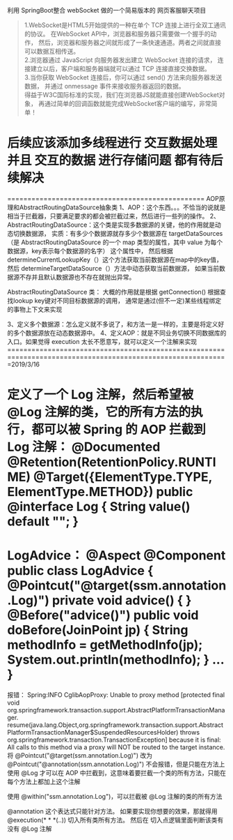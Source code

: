 利用 SpringBoot整合 webSocket  做的一个简易版本的 网页客服聊天项目

>1.WebSocket是HTML5开始提供的一种在单个 TCP 连接上进行全双工通讯的协议。
在WebSocket API中，浏览器和服务器只需要做一个握手的动作，
然后，浏览器和服务器之间就形成了一条快速通道。两者之间就直接可以数据互相传送。  
>2.浏览器通过 JavaScript 向服务器发出建立 WebSocket 连接的请求，
连接建立以后，客户端和服务器端就可以通过 TCP 连接直接交换数据。  
>3.当你获取 WebSocket 连接后，你可以通过 send() 方法来向服务器发送数据，
并通过 onmessage 事件来接收服务器返回的数据。  
得益于W3C国际标准的实现，我们在浏览器JS就能直接创建WebSocket对象，
再通过简单的回调函数就能完成WebSocket客户端的编写，非常简单！

后续应该添加多线程进行  交互数据处理
并且  交互的数据  进行存储问题
都有待后续解决
=================================================
=================================================
AOP原理和AbstractRoutingDataSource抽象类
1、AOP：这个东西。。。不恰当的说就是相当于拦截器，只要满足要求的都会被拦截过来，然后进行一些列的操作。
2、AbstractRoutingDataSource：这个类是实现多数据源的关键，他的作用就是动态切换数据源，
实质：有多少个数据源就存多少个数据源在 targetDataSources
（是 AbstractRoutingDataSource 的一个 map 类型的属性，其中 value 为每个数据源，key表示每个数据源的名字）
这个属性中，
然后根据 determineCurrentLookupKey（）这个方法获取当前数据源在map中的key值，
然后 determineTargetDataSource（）方法中动态获取当前数据源，
如果当前数据源不存并且默认数据源也不存在就抛出异常。

AbstractRoutingDataSource
类：
大概的作用就是根据
getConnection()
根据查找lookup key键对不同目标数据源的调用，
通常是通过(但不一定)某些线程绑定的事物上下文来实现

3、定义多个数据源：怎么定义就不多说了，和方法一是一样的，主要是将定义好的多个数据源放在动态数据源中。
4、定义AOP：就是不同业务切换不同数据库的入口。如果觉得 execution 太长不愿意写，就可以定义一个注解来实现
=============================================================================================================2019/3/16

定义了一个 Log 注解，然后希望被 @Log 注解的类，它的所有方法的执行，都可以被 Spring 的 AOP 拦截到
Log 注解：
@Documented
@Retention(RetentionPolicy.RUNTIME)
@Target({ElementType.TYPE, ElementType.METHOD})
public @interface Log {
    String value() default "";
}
=====================================================
LogAdvice：
@Aspect
@Component
public class LogAdvice {
    @Pointcut("@target(ssm.annotation.Log)")
    private void advice() {
    }
    @Before("advice()")
    public void doBefore(JoinPoint jp) {
        String methodInfo = getMethodInfo(jp);
        System.out.println(methodInfo);
    }
    ...
}
=====================================================
报错：
Spring:INFO CglibAopProxy: Unable to proxy method 
[protected final void org.springframework.transaction.support.AbstractPlatformTransactionManager.
resume(java.lang.Object,org.springframework.transaction.support.AbstractPlatformTransactionManager$SuspendedResourcesHolder) 
throws org.springframework.transaction.TransactionException] 
because it is final: All calls to this method via a proxy will NOT be routed to the target instance.
将
@Pointcut("@target(ssm.annotation.Log)")
改为
@Pointcut("@annotation(ssm.annotation.Log)")
不会报错，但是只能在方法上使用 @Log 才可以在 AOP 中拦截到，这意味着要拦截一个类的所有方法，只能在每个方法上都加上这个注解

使用 @within("ssm.annotation.Log")，可以拦截被 @Log 注解的类的所有方法

@annotation 这个表达式只能针对方法。 
如果要实现你想要的效果，那就得用 @execution(* * *(..)) 切入所有类所有方法。
然后在 切入点逻辑里面判断该类有没有 @Log 注解
